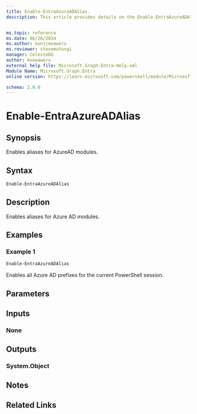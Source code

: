 ```yaml
---
title: Enable-EntraAzureADAlias.
description: This article provides details on the Enable-EntraAzureADAlias command.


ms.topic: reference
ms.date: 06/26/2024
ms.author: eunicewaweru
ms.reviewer: stevemutungi
manager: CelesteDG
author: msewaweru
external help file: Microsoft.Graph.Entra-Help.xml
Module Name: Microsoft.Graph.Entra
online version: https://learn.microsoft.com/powershell/module/Microsoft.Graph.Entra/Enable-EntraAzureADAlias

schema: 2.0.0
---
```


# Enable-EntraAzureADAlias

## Synopsis

Enables aliases for AzureAD modules.

## Syntax

```powershell
Enable-EntraAzureADAlias
```

## Description

Enables aliases for Azure AD modules.

## Examples

### Example 1

```powershell
Enable-EntraAzureADAlias
```

Enables all Azure AD prefixes for the current PowerShell session.

## Parameters

## Inputs

### None

## Outputs

### System.Object

## Notes

## Related Links
